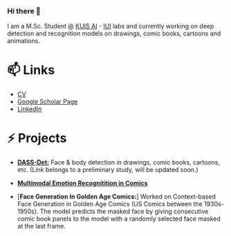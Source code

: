 ### Hi there 👋

I am a M.Sc. Student @ [KUIS AI](https://ai.ku.edu.tr/) - [IUI](https://iui.ku.edu.tr/) labs and currently working on deep detection and recognition models on drawings, comic books, cartoons and animations. 

# 📫 Links

- [CV](https://docs.google.com/document/d/1n1jQHmRx_SDG29gy4IX7imZTzznWo0H5WJ8NzU2BsZo/edit?usp=sharing)
- [Google Scholar Page](https://scholar.google.com/citations?user=nvt9dGsAAAAJ&hl=en)
- [LinkedIn](https://www.linkedin.com/in/barisbatuhan)

# ⚡ Projects

- [**DASS-Det:**](https://github.com/barisbatuhan/FaceDetector) Face & body detection in drawings, comic books, cartoons, etc. (Link belongs to a preliminary study, will be updated soon.)

- [**Multimodal Emotion Recognitition in Comics**](https://github.com/inzva/emotion-recognition-drawings)

- [**Face Generation In Golden Age Comics:**] Worked on Context-based Face Generation in Golden Age Comics (US Comics between the 1930s-1950s). The model predicts the masked face by giving consecutive comic book panels to the model with a randomly selected face masked at the last frame.


<!--
**barisbatuhan/barisbatuhan** is a ✨ _special_ ✨ repository because its `README.md` (this file) appears on your GitHub profile.

Here are some ideas to get you started:

- 🔭 I’m currently working on ...
- 🌱 I’m currently learning ...
- 👯 I’m looking to collaborate on ...
- 🤔 I’m looking for help with ...
- 💬 Ask me about ...
- 📫 How to reach me: ...
- 😄 Pronouns: ...
- ⚡ Fun fact: ...
-->
